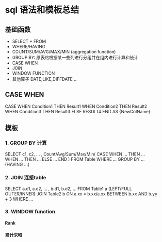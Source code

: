 # sql 语法和模板总结
## 基础函数
- SELECT * FROM
- WHERE/HAVING
- COUNT/SUM/AVG/MAX/MIN (aggregation function)
- GROUP BY: 原表格根据某一些列进行分组并在组内进行计算和统计
- CASE WHEN
- JOIN
- WINDOW FUNCTION
- 其他算子 DATE,LIKE,DIFFDATE ...

## CASE WHEN
CASE
    WHEN Condition1 THEN Result1
    WHEN Condition2 THEN Result2 
    WHEN Condition3 THEN Result3
    ELSE RESULT4
END AS {NewColName}

## 模板
### 1. GROUP BY 计算
SELECT
    c1, c2, ... ,
Count/Avg/Sum/Max/Min(
    CASE WHEN ... THEN ...
         WHEN ... THEN ...
         ELSE ...
    END
)
FROM Table
WHERE ...
GROUP BY ...
(HAVING ...)

### 2. JOIN 连接table
SELECT
    a.c1, a.c2, ... , b.d1, b.d2, ...
FROM
    Table1 a (LEFT/FULL OUTER/INNER) JOIN 
    Table2 b 
        ON a.xx = b.xx/a.xx BETWEEN b.xx AND b.yy + 3
WHERE ...

### 3. WINDOW function
#### Rank
#### 累计求和

